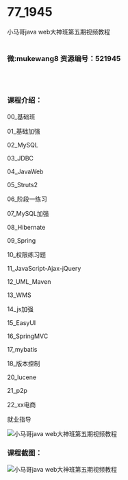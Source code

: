 # 77_1945
小马哥java web大神班第五期视频教程
<br/></br>
<h3>微:mukewang8 资源编号：521945</h3>
<br/></br>
<h3>课程介绍：</h3>
<p>00_基础班</p>
<p>01_基础加强</p>
<p>02_MySQL</p>
<p>03_JDBC</p>
<p>04_<a title="查看与 Java 相关的文章" target="_blank">Java</a>Web</p>
<p>05_Struts2</p>
<p>06_阶段一练习</p>
<p>07_MySQL加强</p>
<p>08_Hibernate</p>
<p>09_Spring</p>
<p>10_权限练习题</p>
<p>11_<a title="查看与 Java 相关的文章" target="_blank">Java</a>Script-Ajax-jQuery</p>
<p>12_UML_Maven</p>
<p>13_WMS</p>
<p>14_js加强</p>
<p>15_EasyUI</p>
<p>16_SpringMVC</p>
<p>17_mybatis</p>
<p>18_版本控制</p>
<p>20_lucene</p>
<p>21_p2p</p>
<p>22_xx电商</p>
<p>就业指导</p>
<p><img src="https://www.ko996.com/wp-content/uploads/img/2018/04/2-10.png" alt="小马哥java web大神班第五期视频教程"></p>
<div class="info-desc">
<h3>课程截图：</h3>
<p><img src="https://www.ko996.com/wp-content/uploads/img/2018/04/3-10.png" alt="小马哥java web大神班第五期视频教程"></p>


			
</div>
